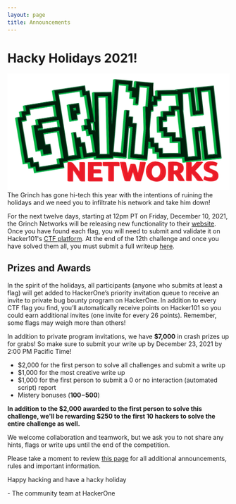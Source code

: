 ```yaml
---
layout: page
title: Announcements 
---
```


# Hacky Holidays 2021!

![Grinsh Networks](./assets/grinch.png)
The Grinch has gone hi-tech this year with the intentions of ruining the holidays and we need you to infiltrate his network and take him down! 

For the next twelve days, starting at 12pm PT on Friday, December 10, 2021, the Grinch Networks will be releasing new functionality to their [website](https://hackyholidays.h1ctf.com/). Once you have found each flag, you will need to submit and validate it on Hacker101's [CTF platform](https://ctf.hacker101.com/ctf). At the end of the 12th challenge and once you have solved them all, you must submit a full writeup [here](hackerone.com/h1-ctf).

## Prizes and Awards

In the spirit of the holidays, all participants (anyone who submits at least a flag) will get added to HackerOne’s priority invitation queue to receive an invite to  private bug bounty program on HackerOne. In addition to every CTF flag you find, you’ll automatically receive points on Hacker101 so you could earn additional invites (one invite for every 26 points). Remember, some flags may weigh more than others! 

In addition to private program invitations, we have **$7,000**  in crash prizes up for grabs! So make sure to submit your write up by December 23, 2021 by 2:00 PM Pacific Time! 

- $2,000 for the first person to solve all challenges and submit a write up
- $1,000 for the most creative write up
- $1,000 for the first person to submit a 0 or no interaction (automated script) report
- Mistery bonuses (**$100-$500**)

**In addition to the $2,000 awarded to the first person to solve this challenge, we'll be rewarding $250 to the first 10 hackers to solve the entire challenge as well.**

We welcome collaboration and teamwork, but we ask you to not share any hints, flags or write ups until the end of the competition.

Please take a moment to review [this page](https://hackerone.com/h1-ctf) for all additional announcements, rules and important information. 

Happy hacking and have a hacky holiday 

\- The community team at HackerOne


